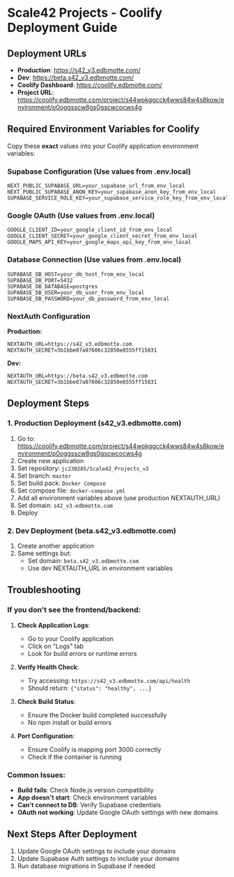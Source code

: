 # Scale42 Projects - Coolify Deployment Guide

## Deployment URLs
- **Production**: https://s42_v3.edbmotte.com/
- **Dev**: https://beta.s42_v3.edbmotte.com/
- **Coolify Dashboard**: https://coolify.edbmotte.com/
- **Project URL**: https://coolify.edbmotte.com/project/s44wokggcck4wws84w4s8kow/environment/p0oggsscw8gs0gscwcocws4g

## Required Environment Variables for Coolify

Copy these **exact** values into your Coolify application environment variables:

### Supabase Configuration (Use values from .env.local)
```
NEXT_PUBLIC_SUPABASE_URL=your_supabase_url_from_env_local
NEXT_PUBLIC_SUPABASE_ANON_KEY=your_supabase_anon_key_from_env_local
SUPABASE_SERVICE_ROLE_KEY=your_supabase_service_role_key_from_env_local
```

### Google OAuth (Use values from .env.local)
```
GOOGLE_CLIENT_ID=your_google_client_id_from_env_local
GOOGLE_CLIENT_SECRET=your_google_client_secret_from_env_local
GOOGLE_MAPS_API_KEY=your_google_maps_api_key_from_env_local
```

### Database Connection (Use values from .env.local)
```
SUPABASE_DB_HOST=your_db_host_from_env_local
SUPABASE_DB_PORT=5432
SUPABASE_DB_DATABASE=postgres
SUPABASE_DB_USER=your_db_user_from_env_local
SUPABASE_DB_PASSWORD=your_db_password_from_env_local
```

### NextAuth Configuration
**Production:**
```
NEXTAUTH_URL=https://s42_v3.edbmotte.com
NEXTAUTH_SECRET=3b1bbe07a07606c32850e8555ff15831
```

**Dev:**
```
NEXTAUTH_URL=https://beta.s42_v3.edbmotte.com
NEXTAUTH_SECRET=3b1bbe07a07606c32850e8555ff15831
```

## Deployment Steps

### 1. Production Deployment (s42_v3.edbmotte.com)
1. Go to: https://coolify.edbmotte.com/project/s44wokggcck4wws84w4s8kow/environment/p0oggsscw8gs0gscwcocws4g
2. Create new application
3. Set repository: `jc230285/Scale42_Projects_v3`
4. Set branch: `master`
5. Set build pack: `Docker Compose`
6. Set compose file: `docker-compose.yml`
7. Add all environment variables above (use production NEXTAUTH_URL)
8. Set domain: `s42_v3.edbmotte.com`
9. Deploy

### 2. Dev Deployment (beta.s42_v3.edbmotte.com)
1. Create another application
2. Same settings but:
   - Set domain: `beta.s42_v3.edbmotte.com`
   - Use dev NEXTAUTH_URL in environment variables

## Troubleshooting

### If you don't see the frontend/backend:

1. **Check Application Logs**:
   - Go to your Coolify application
   - Click on "Logs" tab
   - Look for build errors or runtime errors

2. **Verify Health Check**:
   - Try accessing: `https://s42_v3.edbmotte.com/api/health`
   - Should return: `{"status": "healthy", ...}`

3. **Check Build Status**:
   - Ensure the Docker build completed successfully
   - No npm install or build errors

4. **Port Configuration**:
   - Ensure Coolify is mapping port 3000 correctly
   - Check if the container is running

### Common Issues:
- **Build fails**: Check Node.js version compatibility
- **App doesn't start**: Check environment variables
- **Can't connect to DB**: Verify Supabase credentials
- **OAuth not working**: Update Google OAuth settings with new domains

## Next Steps After Deployment
1. Update Google OAuth settings to include your domains
2. Update Supabase Auth settings to include your domains
3. Run database migrations in Supabase if needed